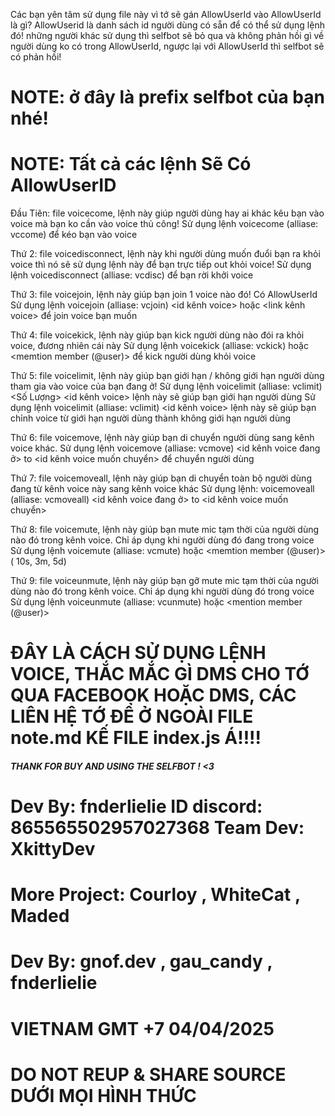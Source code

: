 Các bạn yên tâm sử dụng file này vì tớ sẽ gán AllowUserId vào
                        AllowUserId là gì? AllowUserid là danh sách id người dùng có sẵn để có thể sử dụng lệnh đó! những người khác sử dụng
                        thì selfbot sẽ bỏ qua và không phản hồi gì về người dùng ko có trong AllowUserId, ngược lại với AllowUserId thì selfbot
                        sẽ có phản hồi!

# NOTE: <prefix> ở đây là prefix selfbot của bạn nhé! 
# NOTE: Tất cả các lệnh Sẽ Có AllowUserID

Đầu  Tiên: file voicecome, lệnh này giúp người dùng hay ai khác kêu bạn vào voice mà bạn ko cần vào voice thủ công! 
    Sử dụng lệnh <prefix>voicecome (alliase: vccome) để kéo bạn vào voice

Thứ 2: file voicedisconnect, lệnh này khi người dùng muốn đuổi bạn ra khỏi voice thì nó sẽ sử dụng lệnh này để bạn trực tiếp out khỏi voice! 
    Sử dụng lệnh <prefix>voicedisconnect (alliase: vcdisc) để bạn rời khởi voice

Thứ 3: file voicejoin, lệnh này giúp bạn join 1 voice nào đó! Có AllowUserId
    Sử dụng lệnh <prefix>voicejoin (alliase: vcjoin) <id kênh voice> hoặc <link kênh voice> để join voice bạn muốn

Thứ 4: file voicekick, lệnh này giúp bạn kick người dùng nào đói ra khỏi voice, đương nhiên cái này 
    Sử dụng lệnh <prefix>voicekick (alliase: vckick) <id user> hoặc <memtion member (@user)> để kick người dùng khỏi voice

Thứ 5: file voicelimit, lệnh này giúp bạn giới hạn / không giới hạn người dùng tham gia vào voice của bạn đang ở! 
    Sử dụng lệnh <prefix>voicelimit (alliase: vclimit) <Số Lượng> <id kênh voice> lệnh này sẽ giúp bạn giới hạn người dùng
    Sử dụng lệnh <prefix>voicelimit (alliase: vclimit) <vocuc> <id kênh voice>  lệnh này sẽ giúp bạn chỉnh voice từ giới hạn người dùng thành không giới hạn người dùng

Thứ 6: file voicemove, lệnh này giúp bạn di chuyển người dùng sang kênh voice khác. 
    Sử dụng lệnh <prefix>voicemove (alliase: vcmove) <id user> <id kênh voice đang ở> to <id kênh voice muốn chuyển> để chuyển người dùng

Thứ 7: file voicemoveall, lệnh này giúp bạn di chuyển toàn bộ người dùng đang từ kênh voice này sang kênh voice khác
    Sử dụng lệnh: <prefix>voicemoveall (alliase: vcmoveall) <id kênh voice đang ở> to <id kênh voice muốn chuyển>

Thứ 8: file voicemute, lệnh này giúp bạn mute mic tạm thời của người dùng nào đó trong kênh voice. Chỉ áp dụng khi người dùng đó đang trong voice
    Sử dụng lệnh <prefix>voicemute (alliase: vcmute) <id user> hoặc <memtion member (@user)> <time> ( 10s, 3m, 5d) 

Thứ 9: file voiceunmute, lệnh này giúp bạn gỡ mute mic tạm thời của người dùng nào đó trong kênh voice. Chỉ áp dụng khi người dùng đó trong voice 
    Sử dụng lệnh <prefix>voiceunmute (alliase: vcunmute)<id user> hoặc <mention member (@user)> 


# ĐÂY LÀ CÁCH SỬ DỤNG LỆNH VOICE, THẮC MẮC GÌ DMS CHO TỚ QUA FACEBOOK HOẶC DMS, CÁC LIÊN HỆ TỚ ĐỂ Ở NGOÀI FILE note.md KẾ FILE index.js Á!!!!

##### THANK FOR BUY AND USING THE SELFBOT ! <3

#                            Dev By: fnderlielie ID discord: 865565502957027368 Team Dev: XkittyDev  
#                               More Project:  Courloy    ,    WhiteCat       ,      Maded
#                                    Dev By:   gnof.dev   ,    gau_candy      ,     fnderlielie

#                                               VIETNAM GMT +7 04/04/2025 

#                                       DO NOT REUP & SHARE SOURCE DƯỚI MỌI HÌNH THỨC